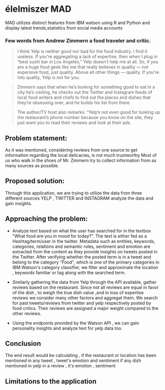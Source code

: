 # élelmiszer MAD
MAD utilizes distinct features from IBM watson using R and Python and display latest trends,statistics from social media accounts

### Few words from Andrew Zimmern a food traveler and critic. 
       
>I think Yelp is neither good nor bad for the food industry. I find it useless. 
>If you're aggregating a lack of expertise, then   when I plug in “best sushi bar in Los Angeles,” Yelp doesn't help me at all.
>So, if you are a huge food geek like me that really believes in quality — not expensive food, just quality.
>Above all other things — quality. If you're into quality, Yelp is not for you.

>Zimmern says that when he’s looking for something good to eat in a city he’s visiting, 
>he checks out the Twitter and Instagram feeds of local food writers and chefs to find out the places and dishes that 
>they’re obsessing over, and he builds his list from there. 
		
>The author/TV host also remarks: “Yelp’s not even good for looking up the restaurant’s phone number because you know on the site, 
>they just want you to read their reviews and look at their ads.

## Problem statement:
As it was mentioned, considering reviews from one source to get information regarding the local delicacies, is not much trustworthy
Most of us who walk in the shoes of Mr. Zimmern try to collect information from as many sources as possible.

## Proposed solution: 
Through this application, we are trying to utilize the data from three different sources YELP , TWITTER and INSTAGRAM analyze the data and gain insights.

## Approaching the problem: 

* Analyze text based on what the user has searched for in the textbox "What food are you in mood for today?".
The text is either fed as a Hashtag/term/user in the twitter. 
Metadata such as  entities, keywords, categories, relations and semantic roles, sentiment and emotion are extracted from the content as they provide insights on tweets posted in the Twitter. 
After verifying whether the posted term is in a tweet and belong to the category "Food",  which is one of the primary categories in IBM Watson's category classifier, we filter and approximate the location , keywords familiar or tag along with the searched term. 

* Similarly gathering the data from Yelp through the API available, gather reviews based on the restaurant. Since not all reviews are equal in favor of the dish , to weigh the true dish value ,and in loss of expertise reviews we consider many other factors and aggregat them. We search for past tweets/reviews from twitter and yelp respectively posted by food critics. Their reviews are assigned a major weight compared to the other reviews.

* Using the endpoints provided by the Watson API , we can gain personality insights and analyze text for yelp data too.

## Conclusion
The end result would be calculating , if the restaurant or location has been mentioned in any tweet , tweet's emotion and sentiment
if any dish mentioned in yelp in a review , it's emotion , sentiment 

## Limitations to the application





